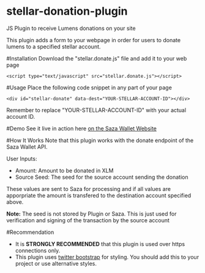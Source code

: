 # stellar-donation-plugin
JS Plugin to receive Lumens donations on your site

This plugin adds a form to your webpage in order for users to donate lumens to a specified stellar account.

#Installation
Download the "stellar.donate.js" file and add it to your web page

`<script type="text/javascript" src="stellar.donate.js"></script>`

#Usage
Place the following code snippet in any part of your page

`<div id="stellar-donate" data-dest="YOUR-STELLAR-ACCOUNT-ID"></div>`

Remember to replace "YOUR-STELLAR-ACCOUNT-ID" with your actual account ID.

#Demo
See it live in action here
[on the Saza Wallet Website](https://www.saza.com.ng "Saza Wallet")

#How It Works
Note that this plugin works with the donate endpoint of the Saza Wallet API.

User Inputs:
- Amount: Amount to be donated in XLM
- Source Seed: The seed for the source account sending the donation

These values are sent to Saza for processing and if all values are apporpriate the amount is transfered to the destination account specified above.

**Note:** The seed is not stored by Plugin or Saza. This is just used for verification and signing of the transaction by the source account

#Recommendation
- It is **STRONGLY RECOMMENDED** that this plugin is used over https connections only.
- This plugin uses [twitter bootstrap](https://www.getbootstrap.com "Twitter Bootstrap") for styling. You should add this to your project or use alternative styles.






